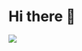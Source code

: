 # Hi there 👋

![](https://raw.githubusercontent.com/TheDudeThatCode/TheDudeThatCode/master/Assets/Developer.gif)


